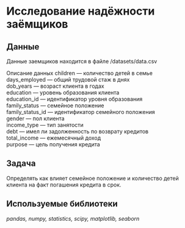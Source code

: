 # Исследование надёжности заёмщиков


## Данные

Данные заемщиков находится в файлe /datasets/data.csv  

Описание данных
    children — количество детей в семье  
    days_employed — общий трудовой стаж в днях  
    dob_years — возраст клиента в годах  
    education — уровень образования клиента  
    education_id — идентификатор уровня образования  
    family_status — семейное положение  
    family_status_id — идентификатор семейного положения  
    gender — пол клиента  
    income_type — тип занятости  
    debt — имел ли задолженность по возврату кредитов  
    total_income — ежемесячный доход  
    purpose — цель получения кредита  
	
## Задача

Определять как влияет семейное положение и количество детей клиента на факт погашения кредита в срок.

## Используемые библиотеки
*pandas, numpy, statistics, scipy, matplotlib, seaborn*
